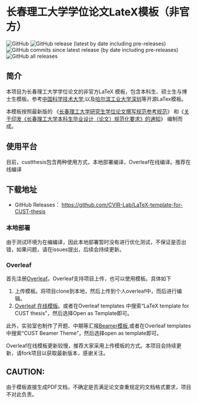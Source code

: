 # 长春理工大学学位论文LateX模板（非官方）
![GitHub](https://img.shields.io/github/license/cvir-lab/LaTeX-template-for-CUST-thesis)
![GitHub release (latest by date including pre-releases)](https://img.shields.io/github/v/release/cvir-lab/LaTeX-template-for-CUST-thesis?include_prereleases)
![GitHub commits since latest release (by date including pre-releases)](https://img.shields.io/github/commits-since/cvir-lab/LaTeX-template-for-CUST-thesis/v1.0.1?include_prereleases)
![GitHub all releases](https://img.shields.io/github/downloads/cvir-lab/LaTeX-template-for-CUST-thesis/total)

## 简介
本项目为长春理工大学学位论文的非官方LaTeX 模板，包含本科生、硕士生与博士生模板。参考[中国科学技术大学](https://github.com/ustctug/ustcthesis);以及[哈尔滨工业大学深圳](https://github.com/YangLaTeX/hitszthesis)等开源LaTex模板。

本模板按照最新版的
《[长春理工大学研究生学位论文撰写规范参考规范](https://yjs.cust.edu.cn/yjspy/lwssjdb/67113.htm)》
和《[关于印发《长春理工大学本科生毕业设计（论文）规范化要求》的通知](\href{https://jwc.cust.edu.cn/gzzd/xfwj/76084.htm)》
编制而成。
## 使用平台
目前，custthesis包含两种使用方式，本地部署编译，Overleaf在线编译。推荐在线编译
## 下载地址
- GitHub Releases：
https://github.com/CVIR-Lab/LaTeX-template-for-CUST-thesis

### 本地部署
由于测试环境为在编编译，因此本地部署暂时没有进行优化测试，不保证是否出错，如果问题，请在issues提出，后续会持续更新。
### Overleaf
首先注册[Overleaf](https://www.overleaf.com?r=29a7c6d3&rm=d&rs=b)。Overleaf支持项目上传，也可以使用模板。具体如下
1. 上传模板。将项目clone到本地，然后上传到个人overleaf中，而后进行编辑。
2. [Overleaf 在线模版](https://www.overleaf.com/latex/templates/latex-template-for-cust-thesis/krtxggvncvcq)。或者在Overleaf templates 中搜索“LaTeX template for CUST thesis”，然后选择Open as Template即可。

此外，实验室也制作了开题、中期等汇报[Beamer模板](https://www.overleaf.com/latex/templates/cust-beamer-theme/xbsjwcjhnmds),或者在Overleaf templates 中搜索“CUST Beamer Theme”，然后选择open as template即可。

Overleaf在线模板更新较慢，推荐大家采用上传模板的方式。本项目会持续更新，请fork项目以获取最新版本，感谢关注。

## CAUTION:
由于模板直接生成PDF文档，不确定是否满足论文查重规定的文档格式要求，项目不对此负责。